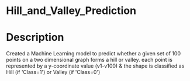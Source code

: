 # Hill_and_Valley_Prediction

# Description
Created a  Machine Learning model to predict whether a given set of 100 points on a two dimensional graph forms a hill or valley. each point is represented by a y-coordinate value (v1-v100) & the shape is classified as Hill (if 'Class=1') or Valley (if 'Class=0')
